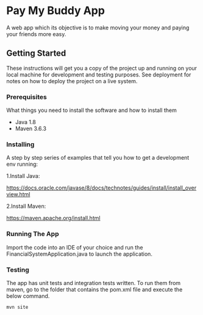 # Pay My Buddy App

A web app which its objective is to make moving your money and paying your friends more easy.

## Getting Started

These instructions will get you a copy of the project up and running on your local machine for development and testing purposes. See deployment for notes on how to deploy the project on a live system.

### Prerequisites

What things you need to install the software and how to install them

- Java 1.8
- Maven 3.6.3

### Installing

A step by step series of examples that tell you how to get a development env running:

1.Install Java:

https://docs.oracle.com/javase/8/docs/technotes/guides/install/install_overview.html

2.Install Maven:

https://maven.apache.org/install.html

### Running The App

Import the code into an IDE of your choice and run the FinancialSystemApplication.java to launch the application.


### Testing

The app has unit tests and integration tests written. To run them from maven, go to the folder that contains the pom.xml file and execute the below command.

`mvn site`